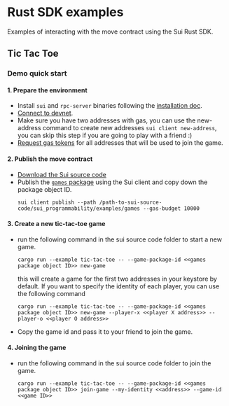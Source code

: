# Rust SDK examples

Examples of interacting with the move contract using the Sui Rust SDK.

## Tic Tac Toe

### Demo quick start

#### 1. Prepare the environment 
   * Install `sui` and `rpc-server` binaries following the [installation doc](https://github.com/MystenLabs/sui/blob/main/doc/src/build/install.md#binaries).
   * [Connect to devnet](https://github.com/MystenLabs/sui/blob/main/doc/src/build/cli-client.md#connect-to-devnet).
   * Make sure you have two addresses with gas, you can use the new-address command to create new addresses `sui client new-address`, 
   you can skip this step if you are going to play with a friend :)
   * [Request gas tokens](https://github.com/MystenLabs/sui/blob/main/doc/src/explore/devnet.md#request-gas-tokens) for all addresses that will be used to join the game.

#### 2. Publish the move contract
   * [Download the Sui source code](https://github.com/MystenLabs/sui/blob/main/doc/src/build/install.md#source-code)
   * Publish the [`games` package](https://github.com/MystenLabs/sui/tree/main/sui_programmability/examples/games) 
      using the Sui client and copy down the package object ID.
      ```shell
      sui client publish --path /path-to-sui-source-code/sui_programmability/examples/games --gas-budget 10000
      ```
#### 3. Create a new tic-tac-toe game
   * run the following command in the sui source code folder to start a new game.
      ```shell
      cargo run --example tic-tac-toe -- --game-package-id <<games package object ID>> new-game
      ```
        this will create a game for the first two addresses in your keystore by default. If you want to specify the identity of each player, 
you can use the following command
      ```shell
      cargo run --example tic-tac-toe -- --game-package-id <<games package object ID>> new-game --player-x <<player X address>> --player-o <<player O address>>
      ```
   * Copy the game id and pass it to your friend to join the game.
#### 4. Joining the game
   * run the following command in the sui source code folder to join the game.
      ```shell
      cargo run --example tic-tac-toe -- --game-package-id <<games package object ID>> join-game --my-identity <<address>> --game-id <<game ID>>
      ```